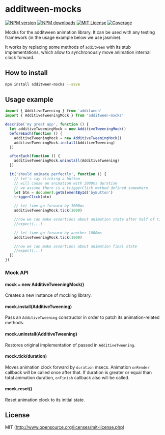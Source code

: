 # additween-mocks

[![NPM version][npm-version-image]][npm-url] [![NPM downloads][npm-downloads-image]][npm-url] [![MIT License][license-image]][license-url] [![Coverage][codecov-image]][codecov-url]

Mocks for the additween animation library. It can be used with any testing framework (in the usage example below we use jasmine).

It works by replacing some methods of `additween` with its stub implementations, which allow to synchronously move animation internal clock forward.

## How to install

```bash
npm install additween-mocks --save
```

## Usage example

```javascript
import { AdditiveTweening } from 'additween'
import { AdditiveTweeningMock } from 'additween-mocks'

describe('my great app', function () {
  let additiveTweeningMock = new AdditiveTweeningMock()
  beforeEach(function () {
    additiveTweeningMock = new AdditiveTweeningMock()
    additiveTweeningMock.install(AdditiveTweening)
  })

  afterEach(function () {
    additiveTweeningMock.uninstall(AdditiveTweening)
  })

  it('should animate perfectly', function () {
    // let's say clicking a button
    // will cause an animation with 2000ms duration
    // we assume there is a triggerClick method defined somewhere
    let btn = document.getElementById('byButton')
    triggerClick(btn)

    // let time go forward by 1000ms
    additiveTweeningMock.tick(1000)

    //now we can make assertions about animation state after half of time
    //expect(...)

    // let time go forward by another 1000ms
    additiveTweeningMock.tick(1000)

    //now we can make assertions about animation final state
    //expect(...)
  })
})
```

### Mock API

#### mock = new AdditiveTweeningMock()

Creates a new instance of mocking library.

#### mock.install(AdditiveTweening)

Pass an `AdditiveTweening` constructor in order to patch its animation-related methods.

#### mock.uninstall(AdditiveTweening)

Restores original implementation of passed in `AdditiveTweening`.

#### mock.tick(duration)

Moves animation clock forward by `duration` msecs. Animation `onRender` callback will be called once after that. If duration is greater or equal than total animation duration, `onFinish` callback also will be called.

#### mock.reset()

Reset animation clock to its initial state.

## License

MIT (http://www.opensource.org/licenses/mit-license.php)

[license-image]: http://img.shields.io/badge/license-MIT-blue.svg?style=flat
[license-url]: LICENSE
[npm-url]: https://www.npmjs.org/package/additween-mocks
[npm-version-image]: https://img.shields.io/npm/v/additween-mocks.svg?style=flat
[npm-downloads-image]: https://img.shields.io/npm/dm/additween-mocks.svg?style=flat
[codecov-url]: https://codecov.io/gh/bhovhannes/additween-mocks
[codecov-image]: https://img.shields.io/codecov/c/github/bhovhannes/additween-mocks.svg
